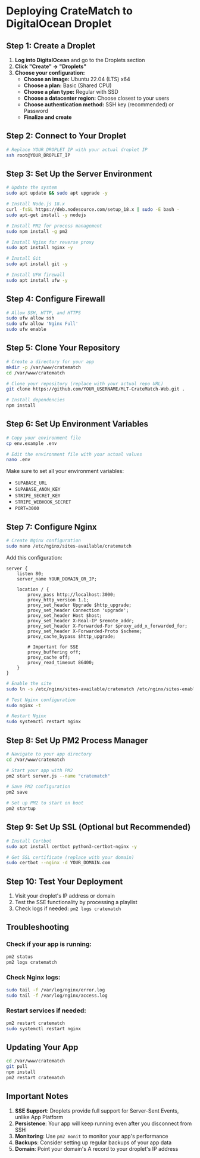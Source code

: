 # Deploying CrateMatch to DigitalOcean Droplet

## Step 1: Create a Droplet

1. **Log into DigitalOcean** and go to the Droplets section
2. **Click "Create" → "Droplets"**
3. **Choose your configuration:**
   - **Choose an image:** Ubuntu 22.04 (LTS) x64
   - **Choose a plan:** Basic (Shared CPU)
   - **Choose a plan type:** Regular with SSD
   - **Choose a datacenter region:** Choose closest to your users
   - **Choose authentication method:** SSH key (recommended) or Password
   - **Finalize and create**

## Step 2: Connect to Your Droplet

```bash
# Replace YOUR_DROPLET_IP with your actual droplet IP
ssh root@YOUR_DROPLET_IP
```

## Step 3: Set Up the Server Environment

```bash
# Update the system
sudo apt update && sudo apt upgrade -y

# Install Node.js 18.x
curl -fsSL https://deb.nodesource.com/setup_18.x | sudo -E bash -
sudo apt-get install -y nodejs

# Install PM2 for process management
sudo npm install -g pm2

# Install Nginx for reverse proxy
sudo apt install nginx -y

# Install Git
sudo apt install git -y

# Install UFW firewall
sudo apt install ufw -y
```

## Step 4: Configure Firewall

```bash
# Allow SSH, HTTP, and HTTPS
sudo ufw allow ssh
sudo ufw allow 'Nginx Full'
sudo ufw enable
```

## Step 5: Clone Your Repository

```bash
# Create a directory for your app
mkdir -p /var/www/cratematch
cd /var/www/cratematch

# Clone your repository (replace with your actual repo URL)
git clone https://github.com/YOUR_USERNAME/MLT-CrateMatch-Web.git .

# Install dependencies
npm install
```

## Step 6: Set Up Environment Variables

```bash
# Copy your environment file
cp env.example .env

# Edit the environment file with your actual values
nano .env
```

Make sure to set all your environment variables:

- `SUPABASE_URL`
- `SUPABASE_ANON_KEY`
- `STRIPE_SECRET_KEY`
- `STRIPE_WEBHOOK_SECRET`
- `PORT=3000`

## Step 7: Configure Nginx

```bash
# Create Nginx configuration
sudo nano /etc/nginx/sites-available/cratematch
```

Add this configuration:

```nginx
server {
    listen 80;
    server_name YOUR_DOMAIN_OR_IP;

    location / {
        proxy_pass http://localhost:3000;
        proxy_http_version 1.1;
        proxy_set_header Upgrade $http_upgrade;
        proxy_set_header Connection 'upgrade';
        proxy_set_header Host $host;
        proxy_set_header X-Real-IP $remote_addr;
        proxy_set_header X-Forwarded-For $proxy_add_x_forwarded_for;
        proxy_set_header X-Forwarded-Proto $scheme;
        proxy_cache_bypass $http_upgrade;

        # Important for SSE
        proxy_buffering off;
        proxy_cache off;
        proxy_read_timeout 86400;
    }
}
```

```bash
# Enable the site
sudo ln -s /etc/nginx/sites-available/cratematch /etc/nginx/sites-enabled/

# Test Nginx configuration
sudo nginx -t

# Restart Nginx
sudo systemctl restart nginx
```

## Step 8: Set Up PM2 Process Manager

```bash
# Navigate to your app directory
cd /var/www/cratematch

# Start your app with PM2
pm2 start server.js --name "cratematch"

# Save PM2 configuration
pm2 save

# Set up PM2 to start on boot
pm2 startup
```

## Step 9: Set Up SSL (Optional but Recommended)

```bash
# Install Certbot
sudo apt install certbot python3-certbot-nginx -y

# Get SSL certificate (replace with your domain)
sudo certbot --nginx -d YOUR_DOMAIN.com
```

## Step 10: Test Your Deployment

1. Visit your droplet's IP address or domain
2. Test the SSE functionality by processing a playlist
3. Check logs if needed: `pm2 logs cratematch`

## Troubleshooting

### Check if your app is running:

```bash
pm2 status
pm2 logs cratematch
```

### Check Nginx logs:

```bash
sudo tail -f /var/log/nginx/error.log
sudo tail -f /var/log/nginx/access.log
```

### Restart services if needed:

```bash
pm2 restart cratematch
sudo systemctl restart nginx
```

## Updating Your App

```bash
cd /var/www/cratematch
git pull
npm install
pm2 restart cratematch
```

## Important Notes

1. **SSE Support**: Droplets provide full support for Server-Sent Events, unlike App Platform
2. **Persistence**: Your app will keep running even after you disconnect from SSH
3. **Monitoring**: Use `pm2 monit` to monitor your app's performance
4. **Backups**: Consider setting up regular backups of your app data
5. **Domain**: Point your domain's A record to your droplet's IP address

